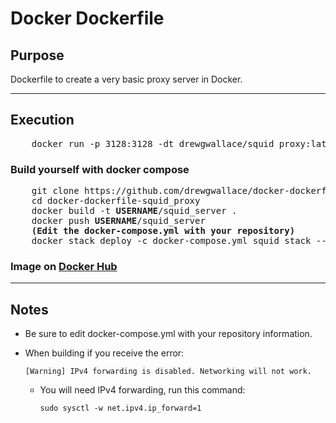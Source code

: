 # Docker Dockerfile



## Purpose
  Dockerfile to create a very basic proxy server in Docker.
  
----

## Execution

<pre>
    docker run -p 3128:3128 -dt drewgwallace/squid_proxy:latest
</pre>
### Build yourself with docker compose
<pre>
    git clone https://github.com/drewgwallace/docker-dockerfile-squid_proxy.git
    cd docker-dockerfile-squid_proxy
    docker build -t <b>USERNAME</b>/squid_server .
    docker push <b>USERNAME</b>/squid_server
    <b>(Edit the docker-compose.yml with your repository)</b>
    docker stack deploy -c docker-compose.yml squid_stack --with-registry-auth
</pre>   

### Image on [Docker Hub](https://hub.docker.com/r/drewgwallace/squid_proxy/)

----

## Notes
+ Be sure to edit docker-compose.yml with your repository information.
+ When building if you receive the error:

      [Warning] IPv4 forwarding is disabled. Networking will not work.
      
  + You will need IPv4 forwarding, run this command:

        sudo sysctl -w net.ipv4.ip_forward=1
